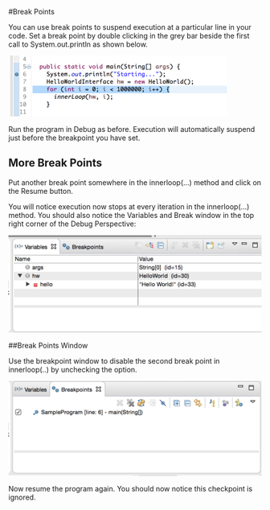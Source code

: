 #Break Points

You can use break points to suspend execution at a particular line in your code. Set a break point by double clicking in the grey bar beside the first call to System.out.println as shown below.

![](img/03.png)

Run the program in Debug as before. Execution will automatically suspend just before the breakpoint you have set.

## More Break Points
Put another break point somewhere in the innerloop(...) method and click on the Resume button.

You will notice execution now stops at every iteration in the innerloop(...) method. You should also notice the Variables and Break window in the top right corner of the Debug Perspective: 

![](img/04.png)

##Break Points Window

Use the breakpoint window to disable the second break point in innerloop(..) by unchecking the option.

![](img/05.png)

Now resume the program again. You should now notice this checkpoint is ignored.
